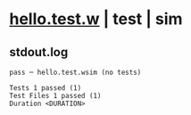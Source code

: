 # [hello.test.w](../../../../../examples/tests/valid/hello.test.w) | test | sim

## stdout.log
```log
pass ─ hello.test.wsim (no tests)
 
Tests 1 passed (1)
Test Files 1 passed (1)
Duration <DURATION>
```


